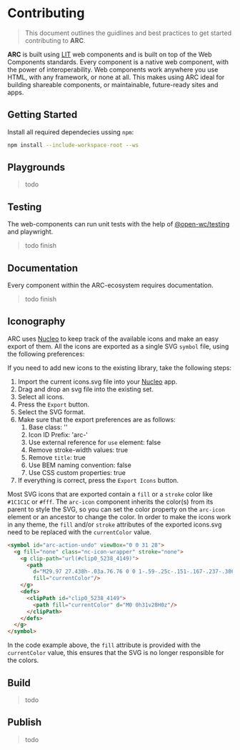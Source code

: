 # Contributing

> This document outlines the guidlines and best practices to get started contributing to **ARC**.

**ARC** is built using [LIT](https://lit.dev/) web components and is built on top of the Web Components standards. Every component is a native web component, with the power of interoperability. Web components work anywhere you use HTML, with any framework, or none at all. This makes using ARC ideal for building shareable components, or maintainable, future-ready sites and apps.

## Getting Started

Install all required dependecies ussing `npm`:

```sh
npm install --include-workspace-root --ws
```

## Playgrounds

> todo

## Testing

The web-components can run unit tests with the help of [@open-wc/testing](https://open-wc.org/docs/testing/helpers/) and playwright.

> todo finish

## Documentation

Every component within the ARC-ecosystem requires documentation.

> todo finish

## Iconography

ARC uses [Nucleo](https://nucleoapp.com/) to keep track of the available icons and make an easy export of them.
All the icons are exported as a single SVG `symbol` file, using the following preferences:

If you need to add new icons to the existing library, take the following steps:
1. Import the current icons.svg file into your [Nucleo](https://nucleoapp.com/) app.
2. Drag and drop an svg file into the existing set.
3. Select all icons.
4. Press the `Export` button.
5. Select the SVG <symbol> format.
6. Make sure that the export preferences are as follows:
   1. Base class: ''
   2. Icon ID Prefix: 'arc-'
   3. Use external reference for `use` element: false
   4. Remove stroke-width values: true
   5. Remove `title`: true
   6. Use BEM naming convention: false
   7. Use CSS custom properties: true
7. If everything is correct, press the `Export Icons` button.

Most SVG icons that are exported contain a `fill` or a `stroke` color like `#1C1C1C` or `#fff`.
The `arc-icon` component inherits the color(s) from its parent to style the SVG,
so you can set the color property on the `arc-icon` element or an ancestor to change the color.
In order to make the icons work in any theme, the `fill` and/or `stroke` attributes of the exported icons.svg need to be replaced with the `currentColor` value.

```html
<symbol id="arc-action-undo" viewBox="0 0 31 28">
  <g fill="none" class="nc-icon-wrapper" stroke="none">
    <g clip-path="url(#clip0_5238_4149)">
      <path
        d="M29.97 27.438h-.03a.76.76 0 0 1-.59-.25c-.151-.167-.237-.386-.257-.657a7.418 7.418 0 0 0-.197-1.14c-.111-.47-.464-1.224-1.06-2.266a10.522 10.522 0 0 0-2.316-2.781c-.948-.813-2.386-1.542-4.314-2.188-1.927-.645-4.162-.968-6.705-.968v5.75a.821.821 0 0 1-.045.28c-.03.084-.066.168-.106.25a.694.694 0 0 1-.167.22c-.07.062-.146.114-.227.156-.383.187-.726.146-1.03-.125L.364 12.969a1.023 1.023 0 0 1 0-1.563L12.927.781c.303-.27.64-.317 1.014-.14.373.177.56.484.56.922v5.593c.807.042 1.584.11 2.331.203.747.094 1.473.22 2.18.375a17.11 17.11 0 0 1 2.028.579c.646.229 1.261.494 1.847.796.585.302 1.14.63 1.665.985.524.354 1.019.745 1.483 1.172.464.427.898.88 1.302 1.359a13.739 13.739 0 0 1 2.134 3.578c.555 1.344.934 2.558 1.135 3.64a22.44 22.44 0 0 1 .364 3.313c.04 1.125.045 1.917.015 2.375-.03.459-.066.813-.106 1.063-.04.25-.141.453-.303.61a.836.836 0 0 1-.605.233zm-16.438-12.25c1.574 0 3.028.083 4.36.25 1.332.166 2.502.411 3.511.734 1.01.323 1.913.677 2.71 1.062.797.386 1.508.834 2.134 1.344.626.51 1.15.995 1.574 1.453a13.2 13.2 0 0 1 1.211 1.532c-.383-3.021-1.443-5.563-3.178-7.625-2.644-3.188-6.752-4.782-12.322-4.782a.917.917 0 0 1-.68-.297.976.976 0 0 1-.289-.703v-4.5l-10.08 8.531 10.08 8.626v-4.625c0-.271.091-.51.273-.72a.81.81 0 0 1 .212-.155c.08-.042.161-.073.242-.094a.968.968 0 0 1 .242-.031z"
        fill="currentColor"/>
    </g>
    <defs>
      <clipPath id="clip0_5238_4149">
        <path fill="currentColor" d="M0 0h31v28H0z"/>
      </clipPath>
    </defs>
  </g>
</symbol>
```

In the code example above, the `fill` attribute is provided with the `currentColor` value,
this ensures that the SVG is no longer responsible for the colors.

## Build

> todo

## Publish

> todo
